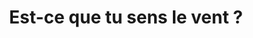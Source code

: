 ---
published: true
title: 'Est-ce que tu sens le vent ? '
collection: ailleurs
release_date: '2007-11-01 00:00:00'
image:
    user/pages/01.Emissions/ailleurs-7/ouiedire_ailleurs-7_cover-1.png: { name: ouiedire_ailleurs-7_cover-1.png, type: image/png, size: 188059, path: user/pages/01.Emissions/ailleurs-7/ouiedire_ailleurs-7_cover-1.png }
number: '7'
slug: ailleurs-7
taxonomy:
    dj: 'Dj Ta Gueule'
    artist: {  }
playlists:
    - { title: null, tracks: {  } }
presentation: "Etre assis ou danser ? Cette émission mixée par Dj Tagueule ! Tente de poursuivre le chemin tracé par ouïedire...   \n Un seul but, te prendre par la main et te jeter sur le dancefloor. Ici, point de danse convenue ni de tchatchatcha ! Mets tes deux doigts en l'air et tooouuurne sur toi même. Laisse ton cerveau à ton ami, resté sur le côté à se demander pourquoi il te connaît. Point de honte! tu aimes l'électro débilos et l'alcool fort. En plus un dancefloor tapissé de vomis facilite le moonwalk !!!!!! Alors DANSE ! (tant que tu le peux)\n\n<http://www.discogs.com/label/Pied%20Bo%20Records>"
image_hd:
    user/pages/01.Emissions/ailleurs-7/ouiedire_ailleurs-7_cover_hd.png: { name: ouiedire_ailleurs-7_cover_hd.png, type: image/png, size: 537221, path: user/pages/01.Emissions/ailleurs-7/ouiedire_ailleurs-7_cover_hd.png }

---